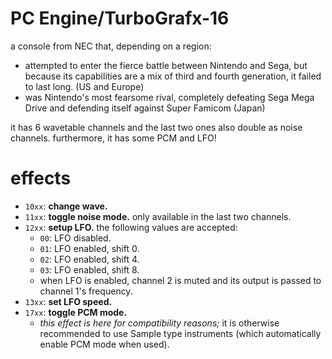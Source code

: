 # PC Engine/TurboGrafx-16

a console from NEC that, depending on a region:
- attempted to enter the fierce battle between Nintendo and Sega, but because its capabilities are a mix of third and fourth generation, it failed to last long. (US and Europe)
-  was Nintendo's most fearsome rival, completely defeating Sega Mega Drive and defending itself against Super Famicom (Japan)

it has 6 wavetable channels and the last two ones also double as noise channels.
furthermore, it has some PCM and LFO!

# effects

- `10xx`: **change wave.**
- `11xx`: **toggle noise mode.** only available in the last two channels.
- `12xx`: **setup LFO.** the following values are accepted:
  - `00`: LFO disabled.
  - `01`: LFO enabled, shift 0.
  - `02`: LFO enabled, shift 4.
  - `03`: LFO enabled, shift 8.
  - when LFO is enabled, channel 2 is muted and its output is passed to channel 1's frequency.
- `13xx`: **set LFO speed.**
- `17xx`: **toggle PCM mode.**
  - _this effect is here for compatibility reasons;_ it is otherwise recommended to use Sample type instruments (which automatically enable PCM mode when used).

